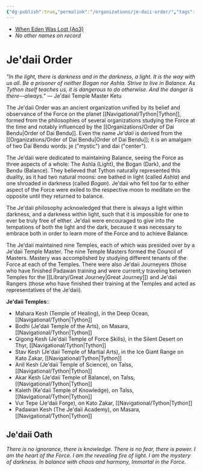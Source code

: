 ```yaml
---
{"dg-publish":true,"permalink":"/organizations/je-daii-order/","tags":["faction"]}
---
```


- [When Eden Was Lost (Ao3)](https://archiveofourown.org/works/19334440/chapters/45992584)
- *No other names on record*
# Je'daii Order

*"In the light, there is darkness and in the darkness, a light. It is the way with us all. Be a prisoner of neither Bogan nor Ashla. Strive to live in Balance. As Tython itself teaches us, it is dangerous to do otherwise. And the danger is there—always."* — Je'daii Temple Master Ketu

The Je'daii Order was an ancient organization unified by its belief and observance of the Force on the planet [[Navigational/Tython\|Tython]], formed from the philosophies of several organizations studying the Force at the time and notably influenced by the [[Organizations/Order of Dai Bendu\|Order of Dai Bendu]]. Even the name *Je'daii* is derived from the [[Organizations/Order of Dai Bendu\|Order of Dai Bendu]]; it is an amalgam of two Dai Bendu words: je ("mystic") and dai ("center").

The Je'daii were dedicated to maintaining Balance, seeing the Force as three aspects of a whole: The Ashla (Light), the Bogan (Dark), and the Bendu (Balance). They believed that Tython naturally represented this duality, as it had two natural moons: one bathed in light (called *Ashla*) and one shroaded in darkness (called *Bogan*). Je'daii who fell too far to either aspect of the Force were exiled to the respective moon to meditate on the opposite until they returned to balance. 

The Je'daii philosophy acknowledged that there is always a light within darkness, and a darkness within light, such that it is impossible for one to ever be truly free of either. Je'daii were encouraged to give into the tempations of both the light and the dark, because it was necessary to embrace both in order to learn more of the Force and to achieve Balance. 

The Je'daii maintained nine Temples, each of which was presided over by a Je'daii Temple Master. The nine Temple Masters formed the Council of Masters. Mastery was accomplished by studying different tenants of the Force at each of the Temples. There were also Je'daii Journeyers (those who have finished Padawan training and were current;y traveling between Temples for the [[Library/Great Journey\|Great Journey]]) and Je'daii Rangers (those who have finished their training at the Temples and acted as representatives of the Je'daii). 

**Je'daii Temples**::
- Mahara Kesh (Temple of Healing), in the Deep Ocean, [[Navigational/Tython\|Tython]]
- Bodhi (Je'daii Temple of the Arts), on Masara, [[Navigational/Tython\|Tython]]
- Qigong Kesh (Je'daii Temple of Force Skills), in the Silent Desert on Thyr, [[Navigational/Tython\|Tython]]
- Stav Kesh (Je'daii Temple of Martial Arts), in the Ice Giant Range on Kato Zakar, [[Navigational/Tython\|Tython]]
- Anil Kesh (Je'daii Temple of Science), on Talss, [[Navigational/Tython\|Tython]]
- Akar Kesh (Je'daii Temple of Balance), on Talss, [[Navigational/Tython\|Tython]]
- Kaleth (Ke'daii Temple of Knowledge), on Talss, [[Navigational/Tython\|Tython]]
- Vur Tepe (Je'daii Forge), on Kato Zakar, [[Navigational/Tython\|Tython]]
- Padawan Kesh (The Je'daii Academy), on Masara, [[Navigational/Tython\|Tython]]
## Je'daii Oath

*There is no ignorance, there is knowledge.
There is no fear, there is power.
I am the heart of the Force.
I am the revealing fire of light.
I am the mystery of darkness.
In balance with chaos and harmony,
Immortal in the Force.* 